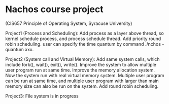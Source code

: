 # Nachos course project 
(CIS657 Principle of Operating System, Syracuse University)

Project1 (Process and Scheduling): 
Add process as a layer above thread, so kernel schedule process, and process schedule thread.
Add priority round robin scheduling. user can specify the time quantum by command ./nchos -quantum xxx.
          
Project2 (System call and Virtual Memory): 
Add same system calls, which include fork(), wait(), exit(), write().
Improve the system to allow multiple user program run at same time.
Improve the memory allocation system. Now the system run with real virtual memory system. Multiple user program can be run at same time, and multiple user program with larger than main memory size can also be run on the system.
Add round robin scheduling.

Project3: 
File system is in progress
          
